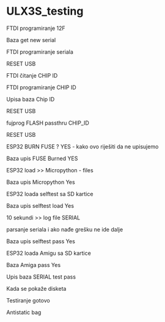 # ULX3S_testing

FTDI programiranje 12F

Baza get new serial

FTDI programiranje seriala

RESET USB

FTDI čitanje CHIP ID

FTDI programiranje CHIP ID

Upisa baza Chip ID

RESET USB

fujprog FLASH passthru CHIP_ID

RESET USB

ESP32 BURN FUSE ? YES - kako ovo riješiti da ne upisujemo

Baza upis FUSE Burned YES

ESP32 load >> Micropython - files

Baza upis Micropython Yes

ESP32 loada selftest sa SD kartice

Baza upis selftest load Yes

10 sekundi >> log file SERIAL

parsanje seriala i ako nađe grešku ne ide dalje

Baza upis selftest pass Yes

ESP32 loada Amigu sa SD kartice

Baza Amiga pass Yes

Upis baza SERIAL test pass

Kada se pokaže disketa

Testiranje gotovo


Antistatic bag
